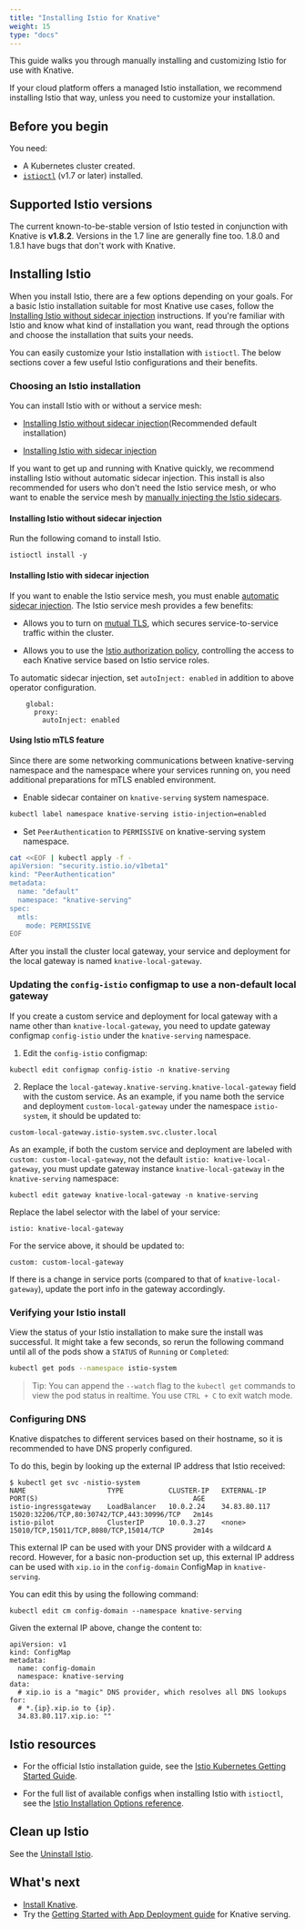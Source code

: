 ```yaml
---
title: "Installing Istio for Knative"
weight: 15
type: "docs"
---
```


This guide walks you through manually installing and customizing Istio for use
with Knative.

If your cloud platform offers a managed Istio installation, we recommend
installing Istio that way, unless you need to customize your
installation.

## Before you begin

You need:

- A Kubernetes cluster created.
- [`istioctl`](https://istio.io/docs/setup/install/istioctl/) (v1.7 or later) installed.

## Supported Istio versions

The current known-to-be-stable version of Istio tested in conjunction with Knative is **v1.8.2**.
Versions in the 1.7 line are generally fine too.
1.8.0 and 1.8.1 have bugs that don't work with Knative.

## Installing Istio

When you install Istio, there are a few options depending on your goals. For a
basic Istio installation suitable for most Knative use cases, follow the
[Installing Istio without sidecar injection](#installing-istio-without-sidecar-injection)
instructions. If you're familiar with Istio and know what kind of installation
you want, read through the options and choose the installation that suits your
needs.

You can easily customize your Istio installation with `istioctl`. The below sections
cover a few useful Istio configurations and their benefits.

### Choosing an Istio installation

You can install Istio with or without a service mesh:

- [Installing Istio without sidecar injection](#installing-istio-without-sidecar-injection)(Recommended
     default installation)

- [Installing Istio with sidecar injection](#installing-istio-with-sidecar-injection)

If you want to get up and running with Knative quickly, we recommend installing
Istio without automatic sidecar injection. This install is also recommended for
users who don't need the Istio service mesh, or who want to enable the service
mesh by [manually injecting the Istio sidecars][1].

#### Installing Istio without sidecar injection

Run the following comand to install Istio.

```shell
istioctl install -y
```

#### Installing Istio with sidecar injection

If you want to enable the Istio service mesh, you must enable [automatic sidecar
injection][2]. The Istio service mesh provides a few benefits:

- Allows you to turn on [mutual TLS][3], which secures service-to-service
  traffic within the cluster.

- Allows you to use the [Istio authorization policy][4], controlling the access
  to each Knative service based on Istio service roles.

To automatic sidecar injection, set `autoInject: enabled` in addition to above
operator configuration.

```
    global:
      proxy:
        autoInject: enabled
```

#### Using Istio mTLS feature

Since there are some networking communications between knative-serving namespace
and the namespace where your services running on, you need additional
preparations for mTLS enabled environment.

- Enable sidecar container on `knative-serving` system namespace.

```bash
kubectl label namespace knative-serving istio-injection=enabled
```

- Set `PeerAuthentication` to `PERMISSIVE` on knative-serving system namespace.

```bash
cat <<EOF | kubectl apply -f -
apiVersion: "security.istio.io/v1beta1"
kind: "PeerAuthentication"
metadata:
  name: "default"
  namespace: "knative-serving"
spec:
  mtls:
    mode: PERMISSIVE
EOF
```

After you install the cluster local gateway, your service and deployment for the local gateway is named `knative-local-gateway`.

### Updating the `config-istio` configmap to use a non-default local gateway

If you create a custom service and deployment for local gateway with a name other than `knative-local-gateway`, you
need to update gateway configmap `config-istio` under the `knative-serving` namespace.

1. Edit the `config-istio` configmap:

```shell
kubectl edit configmap config-istio -n knative-serving
```

2. Replace the `local-gateway.knative-serving.knative-local-gateway` field with the custom service. As an example, if you name both
the service and deployment `custom-local-gateway` under the namespace `istio-system`, it should be updated to:

```
custom-local-gateway.istio-system.svc.cluster.local
```

As an example, if both the custom service and deployment are labeled with `custom: custom-local-gateway`, not the default
`istio: knative-local-gateway`, you must update gateway instance `knative-local-gateway` in the `knative-serving` namespace:

```shell
kubectl edit gateway knative-local-gateway -n knative-serving
```

Replace the label selector with the label of your service:

```
istio: knative-local-gateway
```

For the service above, it should be updated to:

```
custom: custom-local-gateway
```

If there is a change in service ports (compared to that of
`knative-local-gateway`), update the port info in the gateway accordingly.

### Verifying your Istio install

View the status of your Istio installation to make sure the install was
successful. It might take a few seconds, so rerun the following command until
all of the pods show a `STATUS` of `Running` or `Completed`:

```bash
kubectl get pods --namespace istio-system
```

> Tip: You can append the `--watch` flag to the `kubectl get` commands to view
> the pod status in realtime. You use `CTRL + C` to exit watch mode.

### Configuring DNS

Knative dispatches to different services based on their hostname, so it is recommended to have DNS properly configured.

To do this, begin by looking up the external IP address that Istio received:

```
$ kubectl get svc -nistio-system
NAME                    TYPE           CLUSTER-IP   EXTERNAL-IP    PORT(S)                                      AGE
istio-ingressgateway    LoadBalancer   10.0.2.24    34.83.80.117   15020:32206/TCP,80:30742/TCP,443:30996/TCP   2m14s
istio-pilot             ClusterIP      10.0.3.27    <none>         15010/TCP,15011/TCP,8080/TCP,15014/TCP       2m14s
```

This external IP can be used with your DNS provider with a wildcard `A` record. However, for a basic non-production set
up, this external IP address can be used with `xip.io` in the `config-domain` ConfigMap in `knative-serving`.

You can edit this by using the following command:

```
kubectl edit cm config-domain --namespace knative-serving
```

Given the external IP above, change the content to:

```
apiVersion: v1
kind: ConfigMap
metadata:
  name: config-domain
  namespace: knative-serving
data:
  # xip.io is a "magic" DNS provider, which resolves all DNS lookups for:
  # *.{ip}.xip.io to {ip}.
  34.83.80.117.xip.io: ""
```

## Istio resources

- For the official Istio installation guide, see the
  [Istio Kubernetes Getting Started Guide](https://istio.io/docs/setup/kubernetes/).

- For the full list of available configs when installing Istio with `istioctl`, see
  the
  [Istio Installation Options reference](https://istio.io/docs/setup/install/istioctl/).

## Clean up Istio

See the [Uninstall Istio](https://istio.io/docs/setup/install/istioctl/#uninstall-istio).

## What's next

- [Install Knative](./README.md).
- Try the
  [Getting Started with App Deployment guide](../serving/getting-started-knative-app.md)
  for Knative serving.

[1]:
  https://istio.io/docs/setup/kubernetes/additional-setup/sidecar-injection/#manual-sidecar-injection
[2]:
  https://istio.io/docs/setup/kubernetes/additional-setup/sidecar-injection/#automatic-sidecar-injection
[3]: https://istio.io/docs/concepts/security/#mutual-tls-authentication
[4]: https://istio.io/docs/tasks/security/authz-http/
